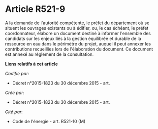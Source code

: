 # Article R521-9

A la demande de l'autorité compétente, le préfet du département où se situent les ouvrages existants ou à édifier, ou, le cas
échéant, le préfet coordonnateur, élabore un document destiné à informer l'ensemble des candidats sur les enjeux liés à la
gestion équilibrée et durable de la ressource en eau dans le périmètre du projet, auquel il peut annexer les contributions
recueillies lors de l'élaboration du document. Ce document est annexé au règlement de la consultation.

**Liens relatifs à cet article**

_Codifié par_:

  - Décret n°2015-1823 du 30 décembre 2015 - art.

_Créé par_:

  - Décret n°2015-1823 du 30 décembre 2015 - art.

_Cité par_:

  - Code de l'énergie - art. R521-10 (M)
